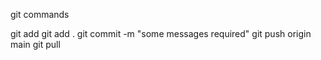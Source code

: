 git commands

git add
git add .
git commit -m "some messages required"
git push origin main
git pull
